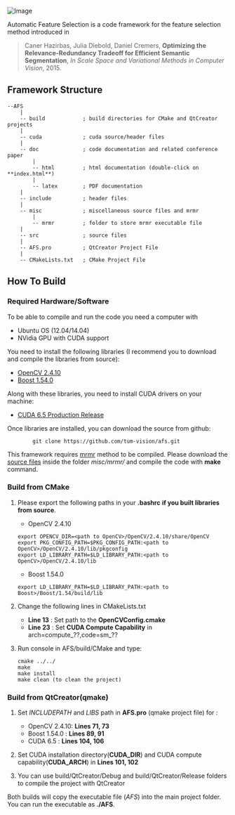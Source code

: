 ![Image](logo/logo.png)

Automatic Feature Selection is a code framework for the feature selection method introduced in 

>Caner Hazirbas, Julia Diebold, Daniel Cremers,
>**Optimizing the Relevance-Redundancy Tradeoff for Efficient Semantic Segmentation**,
>*In Scale Space and Variational Methods in Computer Vision*, 2015.

## Framework Structure
    --AFS    
        |
        -- build            ; build directories for CMake and QtCreator projects
        |
        -- cuda             ; cuda source/header files
        |
        -- doc              ; code documentation and related conference paper
            |
            -- html         ; html documentation (double-click on **index.html**)
            |
            -- latex        ; PDF documentation             
        |
        -- include          ; header files
        |
        -- misc             ; miscellaneous source files and mrmr
            |
            -- mrmr         ; folder to store mrmr executable file
        |
        -- src              ; source files
        |
        -- AFS.pro          ; QtCreator Project File
        |
        -- CMakeLists.txt   ; CMake Project File

## How To Build
### Required Hardware/Software

To be able to compile and run the code you need a computer with

* Ubuntu OS (12.04/14.04)
* NVidia GPU with CUDA support

You need to install the following libraries (I recommend you to download and compile the libraries from source):

* [OpenCV 2.4.10](http://opencv.org/downloads.html)
* [Boost  1.54.0](http://www.boost.org/users/history/version_1_54_0.html)

Along with these libraries, you need to install CUDA drivers on your machine:

* [CUDA 6.5 Production Release](https://developer.nvidia.com/cuda-downloads)

Once libraries are installed, you can download the source from github:

            git clone https://github.com/tum-vision/afs.git
     
This framework requires [mrmr](http://penglab.janelia.org/proj/mRMR/) method to be compiled. Please download the [source files](http://penglab.janelia.org/proj/mRMR/mrmr_c_src.zip) inside the folder *misc/mrmr/* and compile the code with **make** command.

### Build from CMake

1. Please export the following paths in your **.bashrc** **if you built libraries from source**. 
    * OpenCV 2.4.10
    ```
    export OPENCV_DIR=<path to OpenCV>/OpenCV/2.4.10/share/OpenCV
    export PKG_CONFIG_PATH=$PKG_CONFIG_PATH:<path to OpenCV>/OpenCV/2.4.10/lib/pkgconfig
    export LD_LIBRARY_PATH=$LD_LIBRARY_PATH:<path to OpenCV>/OpenCV/2.4.10/lib  
    ```
    * Boost 1.54.0
    ```    
    export LD_LIBRARY_PATH=$LD_LIBRARY_PATH:<path to Boost>/Boost/1.54/build/lib
    ```

2. Change the following lines in CMakeLists.txt
    *   **Line 13** : Set path to the **OpenCVConfig.cmake**
    *   **Line 23** : Set **CUDA Compute Capability** in arch=compute_??,code=sm_??
    
3. Run console in AFS/build/CMake and type:
    ```
    cmake ../../
    make 
    make install
    make clean (to clean the project)
    ```
    
### Build from QtCreator(qmake)

1. Set *INCLUDEPATH* and *LIBS* path in **AFS.pro** (qmake project file) for :
    * OpenCV 2.4.10: **Lines 71, 73**
    * Boost 1.54.0 : **Lines 89, 91**
    * CUDA 6.5     : **Lines 104, 106**
2. Set CUDA installation directory(**CUDA_DIR**) and CUDA compute capability(**CUDA_ARCH**) in **Lines 101, 102**

3. You can use build/QtCreator/Debug and build/QtCreator/Release folders to compile the project with QtCreator

Both builds will copy the executable file (*AFS*) into the main project folder. 
You can run the executable as **./AFS**.

